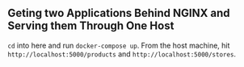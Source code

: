 ## Geting two Applications Behind NGINX and Serving them Through One Host

`cd` into here and run `docker-compose up`. From the host machine, hit `http://localhost:5000/products` and `http://localhost:5000/stores`.